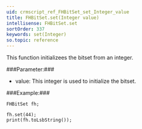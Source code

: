 ```yaml
---
uid: crmscript_ref_FHBitSet_set_Integer_value
title: FHBitSet.set(Integer value)
intellisense: FHBitSet.set
sortOrder: 337
keywords: set(Integer)
so.topic: reference
---
```


This function initializees the bitset from an integer.



###Parameter:###


 - value: This integer is used to initialize the bitset.





###Example:###
    
    FHBitSet fh;
    
    fh.set(44);
    print(fh.toLsbString());


